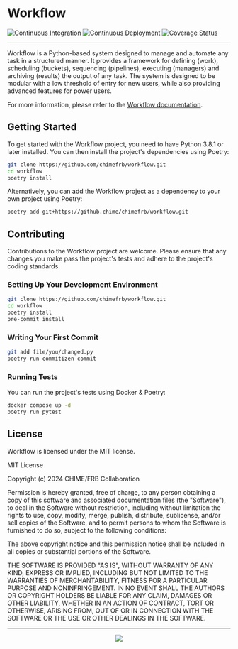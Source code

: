 # Workflow

[![Continuous Integration](https://github.com/CHIMEFRB/workflow/actions/workflows/ci.yml/badge.svg?branch=main)](https://github.com/CHIMEFRB/workflow/actions/workflows/ci.yml) [![Continuous Deployment](https://github.com/CHIMEFRB/workflow/actions/workflows/cd.yml/badge.svg)](https://github.com/CHIMEFRB/workflow/actions/workflows/cd.yml) [![Coverage Status](https://coveralls.io/repos/github/CHIMEFRB/workflow/badge.svg?branch=main&t=WaYxol)](https://coveralls.io/github/CHIMEFRB/workflow?branch=main)

---

Workflow is a Python-based system designed to manage and automate any task in a structured manner. It provides a framework for defining (work), scheduling (buckets), sequencing (pipelines), executing (managers) and archiving (results) the output of any task. The system is designed to be modular with a low threshold of entry for new users, while also providing advanced features for power users.

For more information, please refer to the [Workflow documentation](https://chimefrb.github.io/workflow-docs/).

## Getting Started

To get started with the Workflow project, you need to have Python 3.8.1 or later installed. You can then install the project's dependencies using Poetry:

```bash
git clone https://github.com/chimefrb/workflow.git
cd workflow
poetry install
```

Alternatively, you can add the Workflow project as a dependency to your own project using Poetry:

```bash
poetry add git+https://github.chime/chimefrb/workflow.git
```

## Contributing

Contributions to the Workflow project are welcome. Please ensure that any changes you make pass the project's tests and adhere to the project's coding standards.

### Setting Up Your Development Environment

```bash
git clone https://github.com/chimefrb/workflow.git
cd workflow
poetry install
pre-commit install
```

### Writing Your First Commit

```bash
git add file/you/changed.py
poetry run commitizen commit
```

### Running Tests

You can run the project's tests using Docker & Poetry:

```bash
docker compose up -d
poetry run pytest
```

## License

Workflow is licensed under the MIT license.

MIT License

Copyright (c) 2024 CHIME/FRB Collaboration

Permission is hereby granted, free of charge, to any person obtaining a copy
of this software and associated documentation files (the "Software"), to deal
in the Software without restriction, including without limitation the rights
to use, copy, modify, merge, publish, distribute, sublicense, and/or sell
copies of the Software, and to permit persons to whom the Software is
furnished to do so, subject to the following conditions:

The above copyright notice and this permission notice shall be included in all
copies or substantial portions of the Software.

THE SOFTWARE IS PROVIDED "AS IS", WITHOUT WARRANTY OF ANY KIND, EXPRESS OR
IMPLIED, INCLUDING BUT NOT LIMITED TO THE WARRANTIES OF MERCHANTABILITY,
FITNESS FOR A PARTICULAR PURPOSE AND NONINFRINGEMENT. IN NO EVENT SHALL THE
AUTHORS OR COPYRIGHT HOLDERS BE LIABLE FOR ANY CLAIM, DAMAGES OR OTHER
LIABILITY, WHETHER IN AN ACTION OF CONTRACT, TORT OR OTHERWISE, ARISING FROM,
OUT OF OR IN CONNECTION WITH THE SOFTWARE OR THE USE OR OTHER DEALINGS IN THE
SOFTWARE.

---
<p align="center">
  <a href="Some Love">
    <img src="https://forthebadge.com/images/badges/built-with-love.svg">
  </a>
</p>
